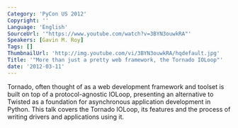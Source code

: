 ```yaml
---
Category: 'PyCon US 2012'
Copyright: ''
Language: 'English'
SourceUrl: '"https://www.youtube.com/watch?v=3BYN3ouwkRA"'
Speakers: [Gavin M. Roy]
Tags: []
ThumbnailUrl: 'http://img.youtube.com/vi/3BYN3ouwkRA/hqdefault.jpg'
Title: '"More than just a pretty web framework, the Tornado IOLoop"'
date: '2012-03-11'
---
```

Tornado, often thought of as a web development framework and toolset is built
on top of a protocol-agnostic IOLoop, presenting an alternative to Twisted as
a foundation for asynchronous application development in Python. This talk
covers the Tornado IOLoop, its features and the process of writing drivers and
applications using it.


